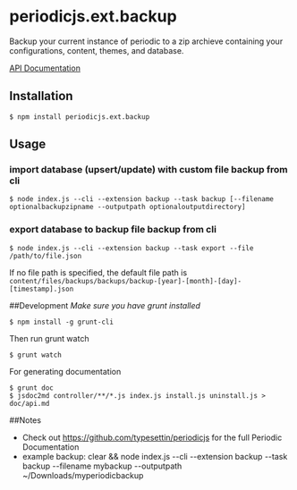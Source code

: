 # periodicjs.ext.backup

Backup your current instance of periodic to a zip archieve containing your configurations, content, themes, and database.

 [API Documentation](https://github.com/typesettin/periodicjs.ext.backup/blob/master/doc/api.md)

## Installation

```
$ npm install periodicjs.ext.backup
```

## Usage

### import database (upsert/update) with custom file backup from cli

```
$ node index.js --cli --extension backup --task backup [--filename optionalbackupzipname --outputpath optionaloutputdirectory]
```

### export database to backup file backup from cli

```
$ node index.js --cli --extension backup --task export --file /path/to/file.json
```

If no file path is specified, the default file path is `content/files/backups/backups/backup-[year]-[month]-[day]-[timestamp].json`

##Development
*Make sure you have grunt installed*
```
$ npm install -g grunt-cli
```

Then run grunt watch
```
$ grunt watch
```
For generating documentation
```
$ grunt doc
$ jsdoc2md controller/**/*.js index.js install.js uninstall.js > doc/api.md
```
##Notes
* Check out https://github.com/typesettin/periodicjs for the full Periodic Documentation
* example backup: clear && node index.js --cli --extension backup --task backup --filename mybackup --outputpath ~/Downloads/myperiodicbackup